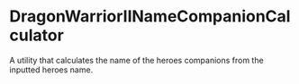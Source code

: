 # DragonWarriorIINameCompanionCalculator
A utility that calculates the name of the heroes companions from the inputted heroes name.
